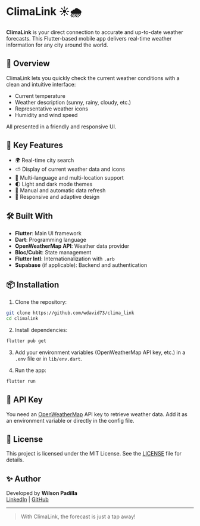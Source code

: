 # ClimaLink ☀️🌧️

**ClimaLink** is your direct connection to accurate and up-to-date weather forecasts. This Flutter-based mobile app delivers real-time weather information for any city around the world.

## 🧭 Overview

ClimaLink lets you quickly check the current weather conditions with a clean and intuitive interface:

- Current temperature
- Weather description (sunny, rainy, cloudy, etc.)
- Representative weather icons
- Humidity and wind speed

All presented in a friendly and responsive UI.

## 🚀 Key Features

- 🌍 Real-time city search
- ⛅ Display of current weather data and icons
- 📍 Multi-language and multi-location support
- 🌓 Light and dark mode themes
- 🔄 Manual and automatic data refresh
- 📱 Responsive and adaptive design

## 🛠️ Built With

- **Flutter**: Main UI framework
- **Dart**: Programming language
- **OpenWeatherMap API**: Weather data provider
- **Bloc/Cubit**: State management
- **Flutter Intl**: Internationalization with `.arb`
- **Supabase** (if applicable): Backend and authentication

## 📦 Installation

1. Clone the repository:

```bash
git clone https://github.com/wdavid73/clima_link
cd climalink
```

2. Install dependencies:

```bash
flutter pub get
```

3. Add your environment variables (OpenWeatherMap API key, etc.) in a `.env` file or in `lib/env.dart`.

4. Run the app:

```bash
flutter run
```

## 🔐 API Key

You need an [OpenWeatherMap](https://openweathermap.org/api) API key to retrieve weather data. Add it as an environment variable or directly in the config file.

## 📄 License

This project is licensed under the MIT License. See the [LICENSE](LICENSE) file for details.

## ✨ Author

Developed by **Wilson Padilla**  
[LinkedIn](https://www.linkedin.com/in/wpadilla23/) | [GitHub](https://github.com/wdavid73)

---

> With ClimaLink, the forecast is just a tap away!
